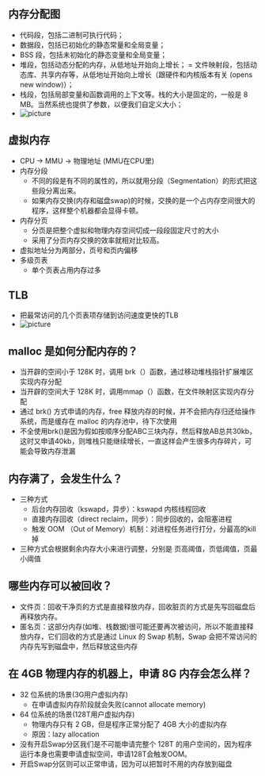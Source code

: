 ## 内存分配图
- 代码段，包括二进制可执行代码；
- 数据段，包括已初始化的静态常量和全局变量；
- BSS 段，包括未初始化的静态变量和全局变量；
- 堆段，包括动态分配的内存，从低地址开始向上增长；
= 文件映射段，包括动态库、共享内存等，从低地址开始向上增长（跟硬件和内核版本有关 (opens new window)）；
- 栈段，包括局部变量和函数调用的上下文等。栈的大小是固定的，一般是 8 MB。当然系统也提供了参数，以便我们自定义大小；
- ![picture](https://cdn.xiaolincoding.com/gh/xiaolincoder/%E6%93%8D%E4%BD%9C%E7%B3%BB%E7%BB%9F/%E8%99%9A%E6%8B%9F%E5%86%85%E5%AD%98/32%E4%BD%8D%E8%99%9A%E6%8B%9F%E5%86%85%E5%AD%98%E5%B8%83%E5%B1%80.png)

## 虚拟内存
- CPU -> MMU -> 物理地址 (MMU在CPU里)
- 内存分段
  - 不同的段是有不同的属性的，所以就用分段（Segmentation）的形式把这些段分离出来。
  - 如果内存交换(内存和磁盘swap)的时候，交换的是一个占内存空间很大的程序，这样整个机器都会显得卡顿。
- 内存分页
  - 分页是把整个虚拟和物理内存空间切成一段段固定尺寸的大小
  - 采用了分页内存交换的效率就相对比较高。
- 虚拟地址分为两部分，页号和页内偏移
- 多级页表
  - 单个页表占用内存过多

## TLB
- 把最常访问的几个页表项存储到访问速度更快的TLB
- ![picture](https://cdn.xiaolincoding.com//mysql/other/a3cdf27646b24614a64cfc5d7ccffa35.png)

## malloc 是如何分配内存的？
- 当开辟的空间小于 128K 时，调用 brk（）函数，通过移动堆栈指针扩展堆区实现内存分配
- 当开辟的空间大于 128K 时，调用mmap（）函数，在文件映射区实现内存分配
- 通过 brk() 方式申请的内存，free 释放内存的时候，并不会把内存归还给操作系统，而是缓存在 malloc 的内存池中，待下次使用
- 不全使用brk()是因为假如按顺序分配ABC三块内存，然后释放AB总共30kb，这时又申请40kb，则堆栈只能继续增长，一直这样会产生很多内存碎片，可能会导致内存泄漏

## 内存满了，会发生什么？
- 三种方式
  - 后台内存回收（kswapd，异步）：kswapd 内核线程回收
  - 直接内存回收（direct reclaim，同步）：同步回收的，会阻塞进程
  - 触发 OOM （Out of Memory）机制：对进程任务进行打分，分最高的kill掉
- 三种方式会根据剩余内存大小来进行调整，分别是 页高阈值，页低阈值，页最小阈值

## 哪些内存可以被回收？
- 文件页：回收干净页的方式是直接释放内存，回收脏页的方式是先写回磁盘后再释放内存。
- 匿名页：这部分内存(如堆、栈数据)很可能还要再次被访问，所以不能直接释放内存，它们回收的方式是通过 Linux 的 Swap 机制，Swap 会把不常访问的内存先写到磁盘中，然后释放这些内存

## 在 4GB 物理内存的机器上，申请 8G 内存会怎么样？
- 32 位系统的场景(3G用户虚拟内存)
  - 在申请虚拟内存阶段就会失败(cannot allocate memory)
- 64 位系统的场景(128T用户虚拟内存)
  - 物理内存只有 2 GB，但是程序正常分配了 4GB 大小的虚拟内存
  - 原因：lazy allocation
- 没有开启Swap分区我们是不可能申请完整个 128T 的用户空间的，因为程序运行本身也需要申请虚拟空间，申请128T会触发OOM。
- 开启Swap分区则可以正常申请，因为可以把暂时不用的内存放到磁盘

 
